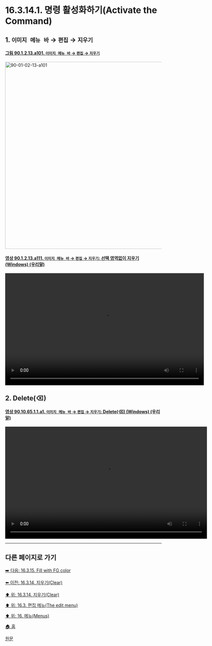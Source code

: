 # 16.3.14.1. 명령 활성화하기(Activate the Command)

<a id="16-03-14-01-s1"></a>

## 1. `이미지 메뉴 바` → `편집` → `지우기`

<a id="90-01-02-13-a101"></a>

#### [그림 90.1.2.13.a101. `이미지 메뉴 바` → `편집` → `지우기`](./90-01-02-13-clear.md#90-01-02-13-a101)
<img width="980" height="601" alt="90-01-02-13-a101" src="https://github.com/user-attachments/assets/48b78818-b1c3-4fe2-b882-8a48c3299df5" />

<a id="90-01-02-13-a111"></a>

#### [영상 90.1.2.13.a111. `이미지 메뉴 바` → `편집` → `지우기`: 선택 영역없이 지우기 (Windows) (우리말)](./90-01-02-13-clear.md#90-01-02-13-a111)
<video controls="controls" width="640" height="360" src="https://github.com/user-attachments/assets/6753b274-c636-4797-8d90-d743bc8c427f"></video>

<a id="16-03-14-01-s2"></a>

## 2. Delete(⌫)

<a id="90-10-65-01-01-a1"></a>

#### [영상 90.10.65.1.1.a1. `이미지 메뉴 바` → `편집` → `지우기`: Delete(⌫) (Windows) (우리말)](./90-10-65-01-01-del.md#90-10-65-01-01-a1)
<video controls="controls" width="650" height="360" src="https://github.com/user-attachments/assets/d86e38fe-d398-4bc1-805d-34b969b4e9e9"></video>

***

## 다른 페이지로 가기

[➡️ 다음: 16.3.15. Fill with FG color](./16-03-15-fill-with-fg-color.md)

[⬅️ 이전: 16.3.14. 지우기(Clear)](./16-03-14-00-clear.md)

[⬆️ 위: 16.3.14. 지우기(Clear)](./16-03-14-00-clear.md)

[⬆️ 위: 16.3. 편집 메뉴(The edit menu)](./16-03-00-the-edit-menu.md)

[⬆️ 위: 16. 메뉴(Menus)](./16-00-menus.md)

[🏠 홈](./00-home.md)

[원문](https://docs.gimp.org/2.10/ko/gimp-edit-clear.html#idm23952)